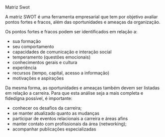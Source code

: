 Matriz Swot

A matriz SWOT é uma ferramenta empresarial que tem por
objetivo avaliar pontos fortes e fracos, além das
oportunidades e ameaças da organização.

Os pontos fortes e fracos podem ser identificados em relação a:

- sua formação
- seu comportamento
- capacidades de comunicação e interação social
- temperamento (questões emocionais)
- conhecimentos gerais e cultura
- experiência
- recursos (tempo, capital, acesso a informação)
- motivações e aspirações

Da mesma forma, as oportunidades e ameaças também devem ser listadas 
em relação a carreira. Para que esta análise seja a mais completa
e fidedígna possível, é importante: 

- conhecer os desafios da carreira;
- se manter atualizado quanto as mudanças
- participar de eventos relacionais a carreira
e áreas afins
- manter contato com profissionais da área (networking);
- acompanhar publicações especializadas 
